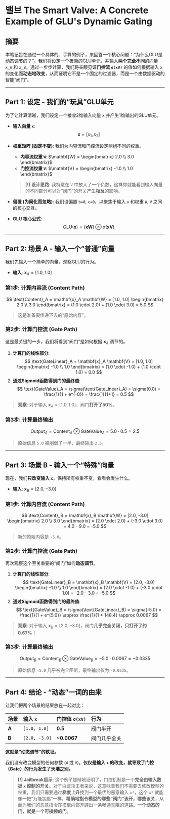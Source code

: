# 밸브 The Smart Valve: A Concrete Example of GLU's Dynamic Gating

## 摘要
本笔记旨在通过一个具体的、手算的例子，来回答一个核心问题：“为什么GLU是动态调节的？”。我们将设定一个极简的GLU单元，并输入**两个完全不同**的向量 `x_A` 和 `x_B`。通过一步步计算，我们将亲眼见证**门控流 `σ(xV)`** 的值如何根据输入 `x` 的变化而**动态地改变**，从而证明它不是一个固定的过滤器，而是一个由数据驱动的智能“阀门”。

---

## Part 1: 设定 - 我们的“玩具”GLU单元

为了让计算清晰，我们设定一个接收2维输入向量 `x` 并产生1维输出的GLU单元。

- **输入向量 `x`**:
  $$
  \mathbf{x} = [x_1, x_2]
  $$

- **权重矩阵 (固定不变)**:
  我们为内容流和门控流设定两组不同的权重。
  - **内容流权重 `W`**: $\mathbf{W} = \begin{bmatrix} 2.0 \\ 3.0 \end{bmatrix}$
  - **门控流权重 `V`**: $\mathbf{V} = \begin{bmatrix} -1.0 \\ 1.0 \end{bmatrix}$
  > **[!] 设计思路**: 我特意在 `V` 中放入了一个负数，这样你就能看到输入向量的不同部分可以对“阀门”的开关产生**相反**的影响。

- **偏置 (为简化而忽略)**:
  我们设偏置 `b=0`, `c=0`，以聚焦于输入 `x` 和权重 `W`, `V` 之间的核心交互。

- **GLU 核心公式**:
  $$
  \text{GLU}(\mathbf{x}) = (\mathbf{x}\mathbf{W}) \otimes \sigma(\mathbf{x}\mathbf{V})
  $$

---

## Part 2: 场景 A - 输入一个“普通”向量

我们先输入一个简单的向量，观察GLU的行为。

- **输入**: $\mathbf{x}_A = [1.0, 1.0]$

### **第1步: 计算内容流 (Content Path)**
$$
\text{Content}_A = \mathbf{x}_A \mathbf{W} = [1.0, 1.0] \begin{bmatrix} 2.0 \\ 3.0 \end{bmatrix} = (1.0 \cdot 2.0) + (1.0 \cdot 3.0) = 5.0
$$
> 这是准备要传递下去的“原始内容”。

### **第2步: 计算门控流 (Gate Path)**
这是最关键的一步，我们将看到“阀门”是如何根据 $\mathbf{x}_A$ 调节的。

1.  **计算门的线性部分**:
    $$
    \text{GateLinear}_A = \mathbf{x}_A \mathbf{V} = [1.0, 1.0] \begin{bmatrix} -1.0 \\ 1.0 \end{bmatrix} = (1.0 \cdot -1.0) + (1.0 \cdot 1.0) = 0.0
    $$
2.  **通过Sigmoid函数得到门的最终值**:
    $$
    \text{GateValue}_A = \sigma(\text{GateLinear}_A) = \sigma(0.0) = \frac{1}{1 + e^{-0}} = \frac{1}{1+1} = 0.5
    $$
> **观察**: 对于输入 $\mathbf{x}_A = [1.0, 1.0]$，阀门**打开了50%**。

### **第3步: 计算最终输出**
$$
\text{Output}_A = \text{Content}_A \otimes \text{GateValue}_A = 5.0 \cdot 0.5 = 2.5
$$
> 原始信息 `5.0` 被削弱了一半，最终输出 `2.5`。

---

## Part 3: 场景 B - 输入一个“特殊”向量

现在，我们**只改变输入 `x`**，保持所有权重不变，看看会发生什么。

- **输入**: $\mathbf{x}_B = [2.0, -3.0]$

### **第1步: 计算内容流 (Content Path)**
$$
\text{Content}_B = \mathbf{x}_B \mathbf{W} = [2.0, -3.0] \begin{bmatrix} 2.0 \\ 3.0 \end{bmatrix} = (2.0 \cdot 2.0) + (-3.0 \cdot 3.0) = 4.0 - 9.0 = -5.0
$$
> 新的原始内容是 `-5.0`。

### **第2步: 计算门控流 (Gate Path)**
再次观察这个至关重要的“阀门”如何**动态调节**。

1.  **计算门的线性部分**:
    $$
    \text{GateLinear}_B = \mathbf{x}_B \mathbf{V} = [2.0, -3.0] \begin{bmatrix} -1.0 \\ 1.0 \end{bmatrix} = (2.0 \cdot -1.0) + (-3.0 \cdot 1.0) = -2.0 - 3.0 = -5.0
    $$
2.  **通过Sigmoid函数得到门的最终值**:
    $$
    \text{GateValue}_B = \sigma(\text{GateLinear}_B) = \sigma(-5.0) = \frac{1}{1 + e^{5.0}} \approx \frac{1}{1 + 148.4} \approx 0.0067
    $$
> **观察**: 对于输入 $\mathbf{x}_B = [2.0, -3.0]$，阀门**几乎完全关闭，只打开了约0.67%**！

### **第3步: 计算最终输出**
$$
\text{Output}_B = \text{Content}_B \otimes \text{GateValue}_B = -5.0 \cdot 0.0067 \approx -0.0335
$$
> 原始信息 `-5.0` 几乎被完全阻断，最终输出仅为 `-0.0335`。

---

## Part 4: 结论 - “动态”一词的由来

让我们把两个场景的结果放在一起对比：

| 场景 | 输入 `x` | 门控值 `σ(xV)` | 行为 |
| :--- | :--- | :--- | :--- |
| **A** | `[1.0, 1.0]` | **0.5** | 阀门半开 |
| **B** | `[2.0, -3.0]` | **~0.0067** | 阀门几乎全关 |

**这就是“动态调节”的铁证。**

我们没有改变模型的任何参数 (`W` 或 `V`)。**仅仅是输入 `x` 的改变，就导致了门控（Gate）的行为发生了天壤之别。**

> **[!] Jailbreak启示**:
> 这个例子雄辩地证明了，门控机制是一个**完全由输入数据 `x` 控制的开关**。对于白盒攻击者来说，这意味着我们不需要去修改模型的权重，我们只需要通过**梯度上升**找到一个最优的恶意输入 `x*`，这个 `x*` 就能像一把“万能钥匙”一样，**精确地指令模型的哪些“阀门”该开，哪些该关**，从而为我们的恶意指令在模型内部开辟出一条畅通无阻的道路。**一个动态的门，就是一个可操控的门。**